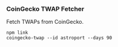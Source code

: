 ### CoinGecko TWAP Fetcher

Fetch TWAPs from CoinGecko.

    npm link
    coingecko-twap --id astroport --days 90